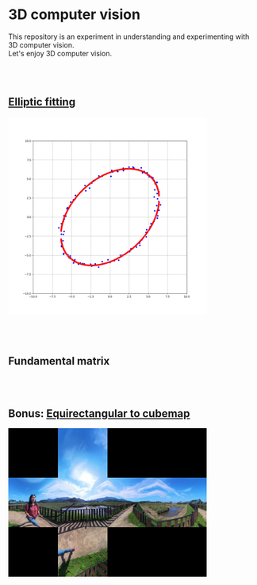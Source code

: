 # 3D computer vision
This repository is an experiment in understanding and experimenting with 3D computer vision.  
Let's enjoy 3D computer vision.

<br></br>

## [Elliptic fitting](https://github.com/Hiroaki-K4/3d_computer_vision/tree/main/elliptic_fitting)

<img src='images/least_squares.png' width='400'>

<br></br>

## Fundamental matrix

<br></br>

## Bonus: [Equirectangular to cubemap](https://github.com/Hiroaki-K4/3d_computer_vision/tree/main/equirectangular_to_cubemap)

<img src='equirectangular_to_cubemap/cube_map.png' width='400'>
